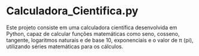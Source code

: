 # Calculadora_Cientifica.py
Este projeto consiste em uma calculadora científica desenvolvida em Python, capaz de calcular funções matemáticas como seno, cosseno, tangente, logaritmos naturais e de base 10, exponenciais e o valor de π (pi), utilizando séries matemáticas para os cálculos.
